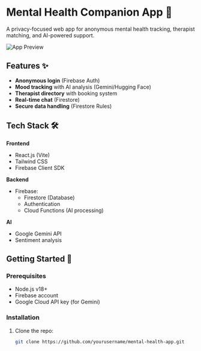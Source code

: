 # Mental Health Companion App 🌱

A privacy-focused web app for anonymous mental health tracking, therapist matching, and AI-powered support.

![App Preview](https://via.placeholder.com/800x400?text=App+Screenshots) <!-- Replace with actual screenshot -->

## Features ✨

- **Anonymous login** (Firebase Auth)
- **Mood tracking** with AI analysis (Gemini/Hugging Face)
- **Therapist directory** with booking system
- **Real-time chat** (Firestore)
- **Secure data handling** (Firestore Rules)

## Tech Stack 🛠️

**Frontend**  
- React.js (Vite)  
- Tailwind CSS  
- Firebase Client SDK  

**Backend**  
- Firebase:  
  - Firestore (Database)  
  - Authentication  
  - Cloud Functions (AI processing)  

**AI**  
- Google Gemini API  
- Sentiment analysis  

## Getting Started 🚀

### Prerequisites
- Node.js v18+
- Firebase account
- Google Cloud API key (for Gemini)

### Installation
1. Clone the repo:
   ```bash
   git clone https://github.com/yourusername/mental-health-app.git
